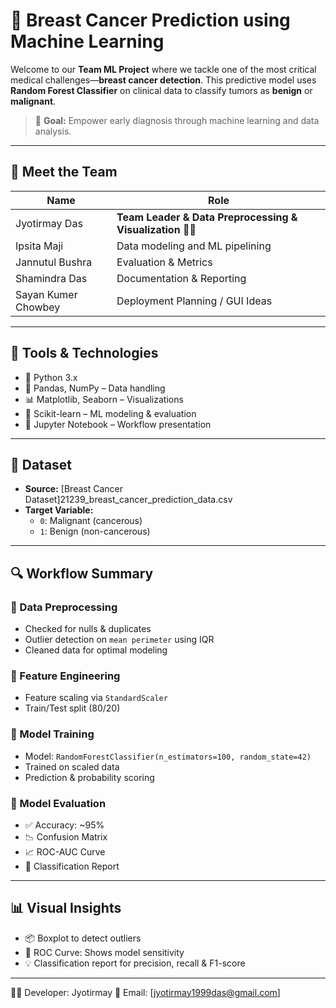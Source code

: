 # 🔬 Breast Cancer Prediction using Machine Learning

Welcome to our **Team ML Project** where we tackle one of the most critical medical challenges—**breast cancer detection**. This predictive model uses **Random Forest Classifier** on clinical data to classify tumors as **benign** or **malignant**.

> 🎯 **Goal:** Empower early diagnosis through machine learning and data analysis.

---

## 👥 Meet the Team

| Name             | Role              |
|------------------|-------------------|
| Jyotirmay Das      | **Team Leader & Data Preprocessing & Visualization** 🧠✨ |
| Ipsita Maji         |Data modeling and ML pipelining |
| Jannutul Bushra        | Evaluation & Metrics |
| Shamindra Das        | Documentation & Reporting |
| Sayan Kumer Chowbey        | Deployment Planning / GUI Ideas |

---

## 🧠 Tools & Technologies

- 🐍 Python 3.x  
- 🧺 Pandas, NumPy – Data handling  
- 📊 Matplotlib, Seaborn – Visualizations  
- 🤖 Scikit-learn – ML modeling & evaluation  
- 📁 Jupyter Notebook – Workflow presentation

---

## 📂 Dataset

- **Source:** [Breast Cancer Dataset]21239_breast_cancer_prediction_data.csv  
- **Target Variable:**  
  - `0`: Malignant (cancerous)  
  - `1`: Benign (non-cancerous)

---

## 🔍 Workflow Summary

### 🔹 Data Preprocessing
- Checked for nulls & duplicates
- Outlier detection on `mean perimeter` using IQR
- Cleaned data for optimal modeling

### 🔹 Feature Engineering
- Feature scaling via `StandardScaler`
- Train/Test split (80/20)

### 🔹 Model Training
- Model: `RandomForestClassifier(n_estimators=100, random_state=42)`
- Trained on scaled data
- Prediction & probability scoring

### 🔹 Model Evaluation
- ✅ Accuracy: ~95%  
- 📉 Confusion Matrix  
- 📈 ROC-AUC Curve  
- 🧾 Classification Report

---

## 📊 Visual Insights

- 📦 Boxplot to detect outliers
- 🧬 ROC Curve: Shows model sensitivity
- 💡 Classification report for precision, recall & F1-score

---

👨‍💻 Developer: Jyotirmay
📧 Email: [jyotirmay1999das@gmail.com]
